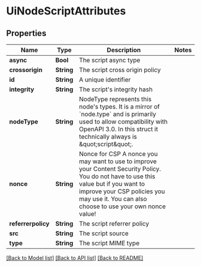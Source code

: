 # UiNodeScriptAttributes

## Properties
Name | Type | Description | Notes
------------ | ------------- | ------------- | -------------
**async** | **Bool** | The script async type | 
**crossorigin** | **String** | The script cross origin policy | 
**id** | **String** | A unique identifier | 
**integrity** | **String** | The script&#39;s integrity hash | 
**nodeType** | **String** | NodeType represents this node&#39;s types. It is a mirror of &#x60;node.type&#x60; and is primarily used to allow compatibility with OpenAPI 3.0. In this struct it technically always is \&quot;script\&quot;. | 
**nonce** | **String** | Nonce for CSP  A nonce you may want to use to improve your Content Security Policy. You do not have to use this value but if you want to improve your CSP policies you may use it. You can also choose to use your own nonce value! | 
**referrerpolicy** | **String** | The script referrer policy | 
**src** | **String** | The script source | 
**type** | **String** | The script MIME type | 

[[Back to Model list]](../README.md#documentation-for-models) [[Back to API list]](../README.md#documentation-for-api-endpoints) [[Back to README]](../README.md)


